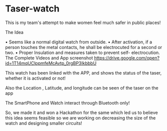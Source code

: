 # Taser-watch
This is my team's attempt to make women feel much safer in public places!

The Idea

• Seems like a normal digital watch from outside.
• After activation, if a person touches the metal contacts, he shall
be electrocuted for a second or two.
• Proper Insulation and measures taken to prevent self-
electrocution.
 The Complete Videos and App screenshot
https://drive.google.com/open?id=1T14mqUClppmfeMcAvtp_0rgBP3IkbbbU
 
This watch has been linked with the APP, and shows the status of the taser, whether it is activated or not!

Also the Location , Latitude, and longitude can be seen of the taser on the app

The SmartPhone and Watch interact through Bluetooth only!


So, we made it and won a Hackathon for the same which led us to believe this idea seems feasible so we are working on decreasing the size of the watch and designing smaller circuits!

